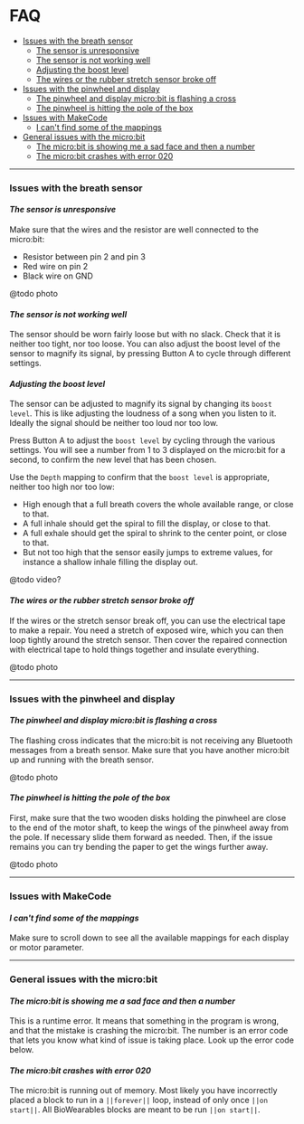 # FAQ

- [Issues with the breath sensor](#issues-with-the-breath-sensor)
  - [The sensor is unresponsive](#the-sensor-is-unresponsive)
  - [The sensor is not working well](#the-sensor-is-not-working-well)
  - [Adjusting the boost level](#adjusting-the-boost-level)
  - [The wires or the rubber stretch sensor broke off](#the-wires-or-the-rubber-stretch-sensor-broke-off)
- [Issues with the pinwheel and display](#issues-with-the-pinwheel-and-display)
  - [The pinwheel and display micro:bit is flashing a cross](#the-pinwheel-and-display-microbit-is-flashing-a-cross)
  - [The pinwheel is hitting the pole of the box](#the-pinwheel-is-hitting-the-pole-of-the-box)
- [Issues with MakeCode](#issues-with-makecode)
    - [I can't find some of the mappings](#i-cant-find-some-of-the-mappings)
- [General issues with the micro:bit](#general-issues-with-the-microbit)
  - [The micro:bit is showing me a sad face and then a number](#the-microbit-is-showing-me-a-sad-face-and-then-a-number)
  - [The micro:bit crashes with error 020](#the-microbit-crashes-with-error-020)

----

### Issues with the breath sensor

#### *The sensor is unresponsive*

Make sure that the wires and the resistor are well connected to the micro:bit:

- Resistor between pin 2 and pin 3
- Red wire on pin 2
- Black wire on GND

@todo photo

#### *The sensor is not working well*

The sensor should be worn fairly loose but with no slack. Check that it is neither too tight, nor too loose. You can also adjust the boost level of the sensor to magnify its signal, by pressing Button A to cycle through different settings.

#### *Adjusting the boost level*

The sensor can be adjusted to magnify its signal by changing its `boost level`. This is like adjusting the loudness of a song when you listen to it. Ideally the signal should be neither too loud nor too low.

Press Button A to adjust the `boost level` by cycling through the various settings. You will see a number from 1 to 3 displayed on the micro:bit for a second, to confirm the new level that has been chosen.

Use the `Depth` mapping to confirm that the `boost level` is appropriate, neither too high nor too low:

- High enough that a full breath covers the whole available range, or close to that.
- A full inhale should get the spiral to fill the display, or close to that.
- A full exhale should get the spiral to shrink to the center point, or close to that.
- But not too high that the sensor easily jumps to extreme values, for instance a shallow inhale filling the display out.

@todo video?

#### *The wires or the rubber stretch sensor broke off*

If the wires or the stretch sensor break off, you can use the electrical tape to make a repair. You need a stretch of exposed wire, which you can then loop tightly around the stretch sensor. Then cover the repaired connection with electrical tape to hold things together and insulate everything.

@todo photo

----

### Issues with the pinwheel and display

#### *The pinwheel and display micro:bit is flashing a cross*

The flashing cross indicates that the micro:bit is not receiving any Bluetooth messages from a breath sensor. Make sure that you have another micro:bit up and running with the breath sensor.

@todo photo

#### *The pinwheel is hitting the pole of the box*

First, make sure that the two wooden disks holding the pinwheel are close to the end of the motor shaft, to keep the wings of the pinwheel away from the pole. If necessary slide them forward as needed. Then, if the issue remains you can try bending the paper to get the wings further away.

@todo photo

----

### Issues with MakeCode

#### *I can't find some of the mappings*

Make sure to scroll down to see all the available mappings for each display or motor parameter.

----

### General issues with the micro:bit

#### *The micro:bit is showing me a sad face and then a number*

This is a runtime error. It means that something in the program is wrong, and that the mistake is crashing the micro:bit. The number is an error code that lets you know what kind of issue is taking place. Look up the error code below.

#### *The micro:bit crashes with error 020*

The micro:bit is running out of memory. Most likely you have incorrectly placed a block to run in a `||forever||` loop, instead of only once `||on start||`. All BioWearables blocks are meant to be run `||on start||`.
